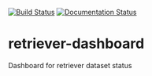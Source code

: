 [![Build Status](https://travis-ci.org/weecology/retrieverdash.svg?branch=master)](https://travis-ci.org/weecology/retrieverdash)
[![Documentation Status](https://readthedocs.org/projects/retrieverdash/badge/?version=latest)](https://retrieverdash.readthedocs.io/?badge=latest)
# retriever-dashboard

Dashboard for retriever dataset status
